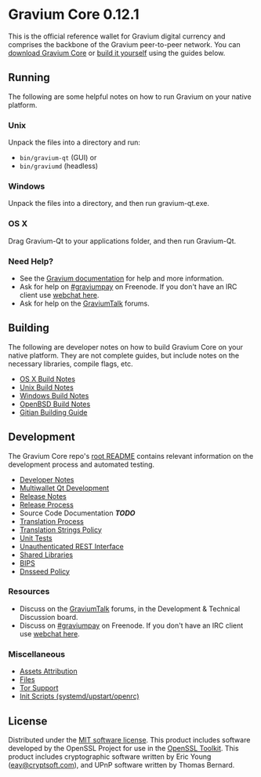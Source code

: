 Gravium Core 0.12.1
=====================

This is the official reference wallet for Gravium digital currency and comprises the backbone of the Gravium peer-to-peer network. You can [download Gravium Core](https://www.gravium.io/downloads/) or [build it yourself](#building) using the guides below.

Running
---------------------
The following are some helpful notes on how to run Gravium on your native platform.

### Unix

Unpack the files into a directory and run:

- `bin/gravium-qt` (GUI) or
- `bin/graviumd` (headless)

### Windows

Unpack the files into a directory, and then run gravium-qt.exe.

### OS X

Drag Gravium-Qt to your applications folder, and then run Gravium-Qt.

### Need Help?

* See the [Gravium documentation](https://graviumpay.atlassian.net/wiki/display/DOC)
for help and more information.
* Ask for help on [#graviumpay](http://webchat.freenode.net?channels=graviumpay) on Freenode. If you don't have an IRC client use [webchat here](http://webchat.freenode.net?channels=graviumpay).
* Ask for help on the [GraviumTalk](https://graviumtalk.org/) forums.

Building
---------------------
The following are developer notes on how to build Gravium Core on your native platform. They are not complete guides, but include notes on the necessary libraries, compile flags, etc.

- [OS X Build Notes](build-osx.md)
- [Unix Build Notes](build-unix.md)
- [Windows Build Notes](build-windows.md)
- [OpenBSD Build Notes](build-openbsd.md)
- [Gitian Building Guide](gitian-building.md)

Development
---------------------
The Gravium Core repo's [root README](/README.md) contains relevant information on the development process and automated testing.

- [Developer Notes](developer-notes.md)
- [Multiwallet Qt Development](multiwallet-qt.md)
- [Release Notes](release-notes.md)
- [Release Process](release-process.md)
- Source Code Documentation ***TODO***
- [Translation Process](translation_process.md)
- [Translation Strings Policy](translation_strings_policy.md)
- [Unit Tests](unit-tests.md)
- [Unauthenticated REST Interface](REST-interface.md)
- [Shared Libraries](shared-libraries.md)
- [BIPS](bips.md)
- [Dnsseed Policy](dnsseed-policy.md)

### Resources
* Discuss on the [GraviumTalk](https://graviumtalk.org/) forums, in the Development & Technical Discussion board.
* Discuss on [#graviumpay](http://webchat.freenode.net/?channels=graviumpay) on Freenode. If you don't have an IRC client use [webchat here](http://webchat.freenode.net/?channels=graviumpay).

### Miscellaneous
- [Assets Attribution](assets-attribution.md)
- [Files](files.md)
- [Tor Support](tor.md)
- [Init Scripts (systemd/upstart/openrc)](init.md)

License
---------------------
Distributed under the [MIT software license](http://www.opensource.org/licenses/mit-license.php).
This product includes software developed by the OpenSSL Project for use in the [OpenSSL Toolkit](https://www.openssl.org/). This product includes
cryptographic software written by Eric Young ([eay@cryptsoft.com](mailto:eay@cryptsoft.com)), and UPnP software written by Thomas Bernard.
